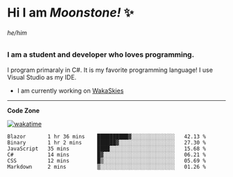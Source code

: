 
<!--
**MoonstoneStudios/MoonstoneStudios** is a ✨ _special_ ✨ repository because its `README.md` (this file) appears on your GitHub profile.

Here are some ideas to get you started:

- 🔭 I’m currently working on ...
- 🌱 I’m currently learning ...
- 👯 I’m looking to collaborate on ...
- 🤔 I’m looking for help with ...
- 💬 Ask me about ...
- 📫 How to reach me: ...
- 😄 Pronouns: ...
- ⚡ Fun fact: ...
-->

# Hi I am _Moonstone!_  ✨
###### he/him
### I am a student and developer who loves programming.

I program primaraly in C#. It is my favorite programming language! I use Visual Studio as my IDE.

- I am currently working on [WakaSkies](https://github.com/MoonstoneStudios/WakaSkies)

---

**Code Zone**


[![wakatime](https://wakatime.com/badge/user/35c755da-7226-42ef-89f9-892c03fbcf7e.svg?style=for-the-badge)](https://wakatime.com/@35c755da-7226-42ef-89f9-892c03fbcf7e)
<!--START_SECTION:waka-->

```text
Blazor       1 hr 36 mins    ██████████▓░░░░░░░░░░░░░░   42.13 %
Binary       1 hr 2 mins     ██████▓░░░░░░░░░░░░░░░░░░   27.30 %
JavaScript   35 mins         ████░░░░░░░░░░░░░░░░░░░░░   15.68 %
C#           14 mins         █▓░░░░░░░░░░░░░░░░░░░░░░░   06.21 %
CSS          12 mins         █▒░░░░░░░░░░░░░░░░░░░░░░░   05.69 %
Markdown     2 mins          ▒░░░░░░░░░░░░░░░░░░░░░░░░   01.26 %
```

<!--END_SECTION:waka-->
